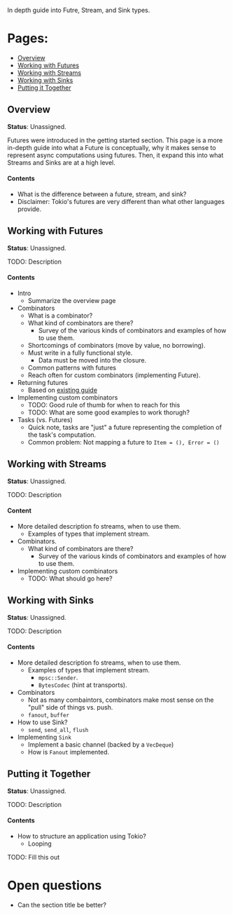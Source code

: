 In depth guide into Futre, Stream, and Sink types.

# Pages:

* [Overview](#overview)
* [Working with Futures](#working-with-futures)
* [Working with Streams](#working-with-streams)
* [Working with Sinks](#working-with-sinks)
* [Putting it Together](#putting-it-together)

<a name="overview"></a>
## Overview

**Status**: Unassigned.

Futures were introduced in the getting started section. This page is a
more in-depth guide into what a Future is conceptually, why it makes
sense to represent async computations using futures. Then, it expand
this into what Streams and Sinks are at a high level.

#### Contents

* What is the difference between a future, stream, and sink?
* Disclaimer: Tokio's futures are very different than what other
  languages provide.

<a name="working-with-futures"></a>
## Working with Futures

**Status**: Unassigned.

TODO: Description

#### Contents

* Intro
  * Summarize the overview page
* Combinators
  * What is a combinator?
  * What kind of combinators are there?
    * Survey of the various kinds of combinators and examples of how
      to use them.
  * Shortcomings of combinators (move by value, no borrowing).
  * Must write in a fully functional style.
    * Data must be moved into the closure.
  * Common patterns with futures
  * Reach often for custom combinators (implementing Future).
* Returning futures
  * Based on [existing guide](https://tokio.rs/docs/going-deeper/returning/)
* Implementing custom combinators
  * TODO: Good rule of thumb for when to reach for this
  * TODO: What are some good examples to work thorugh?
* Tasks (vs. Futures)
  * Quick note, tasks are "just" a future representing the
    completion of the task's computation.
  * Common problem: Not mapping a future to `Item = (), Error = ()`

<a name="working-with-streams"></a>
## Working with Streams

**Status**: Unassigned.

TODO: Description

#### Content

* More detailed description fo streams, when to use them.
  * Examples of types that implement stream.
* Combinators.
  * What kind of combinators are there?
    * Survey of the various kinds of combinators and examples of how
      to use them.
* Implementing custom combinators
  * TODO: What should go here?

<a name="working-with-sinks"></a>
## Working with Sinks

**Status**: Unassigned.

TODO: Description

#### Contents

* More detailed description fo streams, when to use them.
  * Examples of types that implement stream.
    * `mpsc::Sender`.
    * `BytesCodec` (hint at transports).
* Combinators
  * Not as many combaintors, combinators make most sense on the
    "pull" side of things vs. push.
  * `fanout`, `buffer`
* How to use Sink?
  * `send`, `send_all`, `flush`
* Implementing `Sink`
  * Implement a basic channel (backed by a `VecDeque`)
  * How is `Fanout` implemented.

<a name="putting-it-together"></a>
## Putting it Together

**Status**: Unassigned.

TODO: Description

#### Contents

* How to structure an application using Tokio?
  * Looping

TODO: Fill this out

# Open questions

* Can the section title be better?
